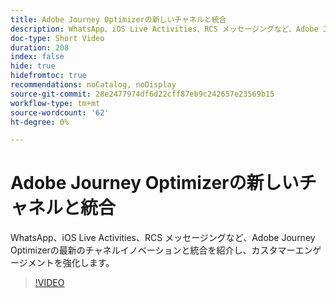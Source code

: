 ```yaml
---
title: Adobe Journey Optimizerの新しいチャネルと統合
description: WhatsApp、iOS Live Activities、RCS メッセージングなど、Adobe Journey Optimizerの最新のチャネルイノベーションと統合を紹介し、カスタマーエンゲージメントを強化します。
doc-type: Short Video
duration: 208
index: false
hide: true
hidefromtoc: true
recommendations: noCatalog, noDisplay
source-git-commit: 28e2477974df6d22cff87eb9c242657e23569b15
workflow-type: tm+mt
source-wordcount: '62'
ht-degree: 0%

---
```



# Adobe Journey Optimizerの新しいチャネルと統合

WhatsApp、iOS Live Activities、RCS メッセージングなど、Adobe Journey Optimizerの最新のチャネルイノベーションと統合を紹介し、カスタマーエンゲージメントを強化します。

<!-- 62_S520_3442520_207_new-channels-and-integrations-in-adobe-journey-optimizer -->
>[!VIDEO](https://video.tv.adobe.com/v/3460343/?learn=on&enablevpops=true&captions=jpn)
